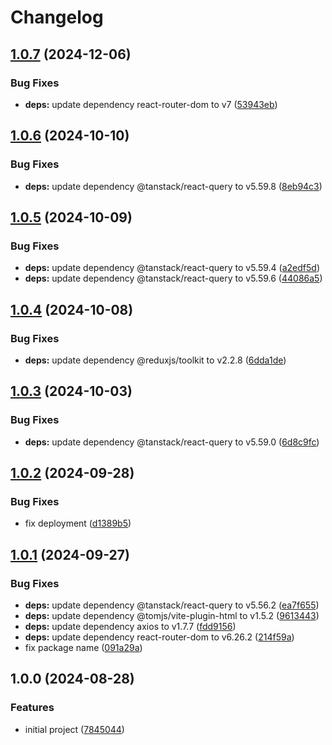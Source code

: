 # Changelog

## [1.0.7](https://github.com/thangved/react-boilerplate/compare/v1.0.6...v1.0.7) (2024-12-06)

### Bug Fixes

-   **deps:** update dependency react-router-dom to v7 ([53943eb](https://github.com/thangved/react-boilerplate/commit/53943eba42408d61280ee9ab029e9c5a008aa09a))

## [1.0.6](https://github.com/thangved/react-vite-template/compare/v1.0.5...v1.0.6) (2024-10-10)

### Bug Fixes

-   **deps:** update dependency @tanstack/react-query to v5.59.8 ([8eb94c3](https://github.com/thangved/react-vite-template/commit/8eb94c3c7dfb523674055c7ceeeeb9b9788bda74))

## [1.0.5](https://github.com/thangved/react-vite-template/compare/v1.0.4...v1.0.5) (2024-10-09)

### Bug Fixes

-   **deps:** update dependency @tanstack/react-query to v5.59.4 ([a2edf5d](https://github.com/thangved/react-vite-template/commit/a2edf5dbe7eb3df2d8e70fbae1e11af15f5a4181))
-   **deps:** update dependency @tanstack/react-query to v5.59.6 ([44086a5](https://github.com/thangved/react-vite-template/commit/44086a522941c97b9e09143e4a62fa7107a993b9))

## [1.0.4](https://github.com/thangved/react-vite-template/compare/v1.0.3...v1.0.4) (2024-10-08)

### Bug Fixes

-   **deps:** update dependency @reduxjs/toolkit to v2.2.8 ([6dda1de](https://github.com/thangved/react-vite-template/commit/6dda1ded2540c54492716c9226b0542e077df901))

## [1.0.3](https://github.com/thangved/react-vite-template/compare/v1.0.2...v1.0.3) (2024-10-03)

### Bug Fixes

-   **deps:** update dependency @tanstack/react-query to v5.59.0 ([6d8c9fc](https://github.com/thangved/react-vite-template/commit/6d8c9fc4339d4a05804a782ba4c52a16316400ae))

## [1.0.2](https://github.com/thangved/react-vite-template/compare/v1.0.1...v1.0.2) (2024-09-28)

### Bug Fixes

-   fix deployment ([d1389b5](https://github.com/thangved/react-vite-template/commit/d1389b5524b491df4064f43b70a5d433f986339a))

## [1.0.1](https://github.com/thangved/react-vite-template/compare/v1.0.0...v1.0.1) (2024-09-27)

### Bug Fixes

-   **deps:** update dependency @tanstack/react-query to v5.56.2 ([ea7f655](https://github.com/thangved/react-vite-template/commit/ea7f6554558eee7797bcea91477a44ed57d8e79f))
-   **deps:** update dependency @tomjs/vite-plugin-html to v1.5.2 ([9613443](https://github.com/thangved/react-vite-template/commit/9613443edc73d705b0a7dfc746214be0234be016))
-   **deps:** update dependency axios to v1.7.7 ([fdd9156](https://github.com/thangved/react-vite-template/commit/fdd91561d0b97c7c71019888536f3a64f5d80cd8))
-   **deps:** update dependency react-router-dom to v6.26.2 ([214f59a](https://github.com/thangved/react-vite-template/commit/214f59a2544d48920e299fc5684edd3c503f879b))
-   fix package name ([091a29a](https://github.com/thangved/react-vite-template/commit/091a29a078f78689e03176af86b1968e9ba9e89f))

## 1.0.0 (2024-08-28)

### Features

-   initial project ([7845044](https://github.com/thangved/react-vite-template/commit/784504460c78d1bec0c14d3f04d4a9115a2a427c))
